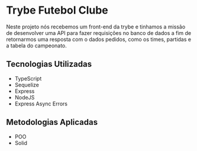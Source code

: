 # Trybe Futebol Clube
  Neste projeto nós recebemos um front-end da trybe e tinhamos a missão de desenvolver uma API para fazer requisições no banco de dados a fim de retornarmos
  uma resposta com o dados pedidos, como os times, partidas e a tabela do campeonato.
  
## Tecnologias Utilizadas
  - TypeScript
  - Sequelize
  - Express
  - NodeJS
  - Express Async Errors
  
## Metodologias Aplicadas
  - POO
  - Solid
